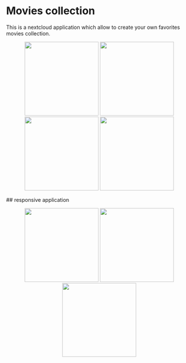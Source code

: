 # Movies collection

This is a nextcloud application which allow to create your own favorites movies collection.

<p align="center">
  <img src="https://raw.githubusercontent.com/fedwiiix/movies_collection/master/img/screenshot/1.jpg" height="200">
  <img src="https://raw.githubusercontent.com/fedwiiix/movies_collection/master/img/screenshot/2.jpg" height="200">
  <img src="https://raw.githubusercontent.com/fedwiiix/movies_collection/master/img/screenshot/3.jpg" height="200">
  <img src="https://raw.githubusercontent.com/fedwiiix/movies_collection/master/img/screenshot/4.jpg" height="200">
</p>
## responsive application
<p align="center">
  <img src="https://raw.githubusercontent.com/fedwiiix/movies_collection/master/img/screenshot/5.jpg" width="200">
  <img src="https://raw.githubusercontent.com/fedwiiix/movies_collection/master/img/screenshot/6.jpg" width="200">
  <img src="https://raw.githubusercontent.com/fedwiiix/movies_collection/master/img/screenshot/7.jpg" width="200">
</p>
